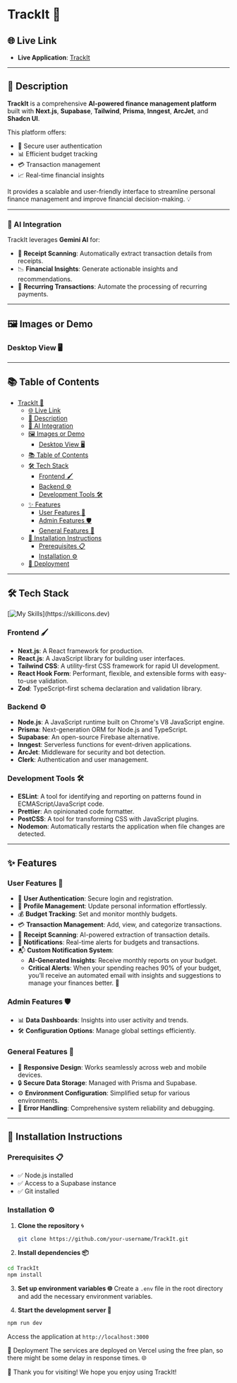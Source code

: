 

# TrackIt 🚀

## 🌐 Live Link

- **Live Application**: [TrackIt](https://track-it-omega-sand.vercel.app/)

---

## 📖 Description

**TrackIt** is a comprehensive **AI-powered finance management platform** built with **Next.js**, **Supabase**, **Tailwind**, **Prisma**, **Inngest**, **ArcJet**, and **Shadcn UI**. 

This platform offers:

- 🔐 Secure user authentication
- 📊 Efficient budget tracking
- 💳 Transaction management
- 📈 Real-time financial insights

It provides a scalable and user-friendly interface to streamline personal finance management and improve financial decision-making. 💡

---

### 🤖 AI Integration

TrackIt leverages **Gemini AI** for:

- 🧾 **Receipt Scanning**: Automatically extract transaction details from receipts.
- 📉 **Financial Insights**: Generate actionable insights and recommendations.
- 🔄 **Recurring Transactions**: Automate the processing of recurring payments.

---

## 🖼️ Images or Demo

### Desktop View 🖥️

<!-- 
<div style="display: flex; flex-wrap: nowrap; overflow-x: auto; gap: 20px; padding: 10px; background-color: gray;">

  <img src="screenshots/desktop-1.png" alt="desktop view 1" style="border-radius: 8px;">
  <img src="screenshots/desktop-2.png" alt="desktop view 2" style="border-radius: 8px;">
  <img src="screenshots/desktop-3.png" alt="desktop view 3" style="border-radius: 8px;">
  <img src="screenshots/desktop-4.png" alt="desktop view 4" style="border-radius: 8px;">
  <img src="screenshots/desktop-5.png" alt="desktop view 5" style="border-radius: 8px;">

</div> 
-->

---

## 📚 Table of Contents

- [TrackIt 🚀](#trackit-)
  - [🌐 Live Link](#-live-link)
  - [📖 Description](#-description)
  - [🤖 AI Integration](#-ai-integration)
  - [🖼️ Images or Demo](#️-images-or-demo)
    - [Desktop View 🖥️](#desktop-view-)
  - [📚 Table of Contents](#-table-of-contents)
  - [🛠️ Tech Stack](#️-tech-stack)
    - [Frontend 🖌️](#frontend-️)
    - [Backend ⚙️](#backend-️)
    - [Development Tools 🛠️](#development-tools-️)
  - [✨ Features](#-features)
    - [User Features 👤](#user-features-)
    - [Admin Features 🛡️](#admin-features-️)
    - [General Features 🌟](#general-features-)
  - [🚀 Installation Instructions](#-installation-instructions)
    - [Prerequisites 📋](#prerequisites-)
    - [Installation ⚙️](#installation-️)
  - [📡 Deployment](#-deployment)

---

## 🛠️ Tech Stack

[![My Skills](https://skillicons.dev/icons?i=js,react,nextjs,nodejs,tailwind,prisma,supabase,vercel,html,css,)](https://skillicons.dev)


### Frontend 🖌️

- **Next.js**: A React framework for production.
- **React.js**: A JavaScript library for building user interfaces.
- **Tailwind CSS**: A utility-first CSS framework for rapid UI development.
- **React Hook Form**: Performant, flexible, and extensible forms with easy-to-use validation.
- **Zod**: TypeScript-first schema declaration and validation library.

### Backend ⚙️

- **Node.js**: A JavaScript runtime built on Chrome's V8 JavaScript engine.
- **Prisma**: Next-generation ORM for Node.js and TypeScript.
- **Supabase**: An open-source Firebase alternative.
- **Inngest**: Serverless functions for event-driven applications.
- **ArcJet**: Middleware for security and bot detection.
- **Clerk**: Authentication and user management.

### Development Tools 🛠️

- **ESLint**: A tool for identifying and reporting on patterns found in ECMAScript/JavaScript code.
- **Prettier**: An opinionated code formatter.
- **PostCSS**: A tool for transforming CSS with JavaScript plugins.
- **Nodemon**: Automatically restarts the application when file changes are detected.

---

## ✨ Features

### User Features 👤

- 🔐 **User Authentication**: Secure login and registration.
- 📝 **Profile Management**: Update personal information effortlessly.
- 💰 **Budget Tracking**: Set and monitor monthly budgets.
- 💳 **Transaction Management**: Add, view, and categorize transactions.
- 🧾 **Receipt Scanning**: AI-powered extraction of transaction details.
- 🔔 **Notifications**: Real-time alerts for budgets and transactions.
- 📬 **Custom Notification System**: 
  - **AI-Generated Insights**: Receive monthly reports on your budget.
  - **Critical Alerts**: When your spending reaches 90% of your budget, you’ll receive an automated email with insights and suggestions to manage your finances better. 🚨

### Admin Features 🛡️

- 📊 **Data Dashboards**: Insights into user activity and trends.
- 🛠️ **Configuration Options**: Manage global settings efficiently.

### General Features 🌟

- 📱 **Responsive Design**: Works seamlessly across web and mobile devices.
- 🔒 **Secure Data Storage**: Managed with Prisma and Supabase.
- ⚙️ **Environment Configuration**: Simplified setup for various environments.
- 🛑 **Error Handling**: Comprehensive system reliability and debugging.

---

## 🚀 Installation Instructions

### Prerequisites 📋

- ✅ Node.js installed
- ✅ Access to a Supabase instance
- ✅ Git installed

### Installation ⚙️

1. **Clone the repository** 🌀
   ```bash
   git clone https://github.com/your-username/TrackIt.git
   ```

2. **Install dependencies 📦**
```bash
cd TrackIt
npm install
```
3. **Set up environment variables 🌐**
Create a `.env` file in the root directory and add the necessary environment variables.

4. **Start the development server 🚀**
```bash
npm run dev
```
Access the application at `http://localhost:3000`

📡 Deployment
The services are deployed on Vercel using the free plan, so there might be some delay in response times. 🌐

🎉 Thank you for visiting! We hope you enjoy using TrackIt!